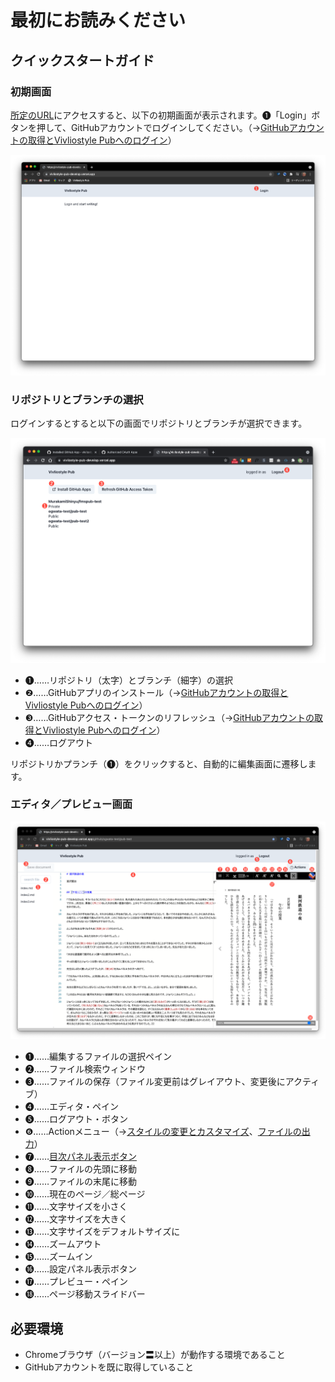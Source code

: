 # 最初にお読みください

##  クイックスタートガイド 

### 初期画面

[所定のURL](https://vivliostyle-pub-develop.vercel.app/)にアクセスすると、以下の初期画面が表示されます。❶「Login」ボタンを押して、GitHubアカウントでログインしてください。（→[GitHubアカウントの取得とVivliostyle Pubへのログイン](/ja/get-an-account-and-login/get-an-account-and-login#%E2%91%A0%E4%BA%8B%E5%89%8D%E3%81%AE%E6%BA%96%E5%82%99%EF%BC%88github%E3%82%A2%E3%82%AB%E3%82%A6%E3%83%B3%E3%83%88%EF%BC%8F%E3%83%AA%E3%83%9D%E3%82%B8%E3%83%88%E3%83%AA%E3%82%92%E4%BD%9C%E6%88%90%E3%81%97%E3%81%A6%E3%81%84%E3%81%AA%E3%81%84%E6%96%B9%EF%BC%89)）

![初期画面](/images/readme-first/fig-1.png)

### リポジトリとブランチの選択

ログインするとすると以下の画面でリポジトリとブランチが選択できます。

![リポジトリとブランチの選択](/images/readme-first/fig-2.png)

- ❶……リポジトリ（太字）とブランチ（細字）の選択
- ❷……GitHubアプリのインストール（→[GitHubアカウントの取得とVivliostyle Pubへのログイン](/ja/get-an-account-and-login/get-an-account-and-login#%E2%91%A1vivliostyle-pub%E3%81%B8%E3%81%AE%E3%83%AD%E3%82%B0%E3%82%A4%E3%83%B3)）
- ❸……GitHubアクセス・トークンのリフレッシュ（→[GitHubアカウントの取得とVivliostyle Pubへのログイン](/ja/get-an-account-and-login/get-an-account-and-login#%E2%91%A1vivliostyle-pub%E3%81%B8%E3%81%AE%E3%83%AD%E3%82%B0%E3%82%A4%E3%83%B3)）
- ❹……ログアウト

リポジトリかプランチ（❶）をクリックすると、自動的に編集画面に遷移します。

### エディタ／プレビュー画面

![エディタ／プレビュー画面](/images/readme-first/fig-3.png)

- ❶……編集するファイルの選択ペイン
- ❷……ファイル検索ウィンドウ
- ❸……ファイルの保存（ファイル変更前はグレイアウト、変更後にアクティブ）
- ❹……エディタ・ペイン
- ❺……ログアウト・ボタン
- ❻……Actionメニュー（→[スタイルの変更とカスタマイズ]()、[ファイルの出力]()）
- ❼……[目次パネル表示ボタン](https://docs.vivliostyle.org/#/ja/vivliostyle-viewer#%E7%9B%AE%E6%AC%A1%E3%83%91%E3%83%8D%E3%83%AB)
- ❽……ファイルの先頭に移動
- ❾……ファイルの末尾に移動
- ❿……現在のページ／総ページ
- ⓫……文字サイズを小さく
- ⓬……文字サイズを大きく
- ⓭……文字サイズをデフォルトサイズに
- ⓮……ズームアウト
- ⓯……ズームイン
- ⓰……設定パネル表示ボタン
- ⓱……プレビュー・ペイン
- ⓲……ページ移動スライドバー


## 必要環境 

- Chromeブラウザ（バージョン〓以上）が動作する環境であること
- GitHubアカウントを既に取得していること
